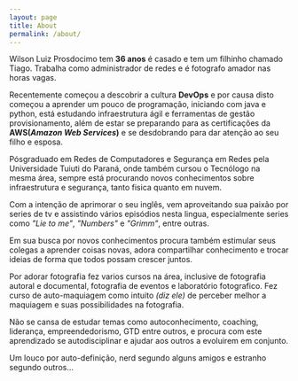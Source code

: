 ```yaml
---
layout: page
title: About
permalink: /about/
---
```


Wilson Luiz Prosdocimo tem **36 anos** é casado e tem um filhinho chamado Tiago. Trabalha como administrador de redes e é fotografo amador nas horas vagas.

Recentemente começou a descobrir a cultura **DevOps** e por causa disto começou a aprender um pouco de programação, iniciando com java e python, está estudando infraestrutura ágil e ferramentas de gestão provisionamento,  além de estar se preparando para as certificações da **AWS(*Amazon Web Services*)** e se desdobrando para dar atenção ao seu filho e esposa.

Pósgraduado em Redes de Computadores e Segurança em Redes pela Universidade Tuiuti do Paraná, onde também cursou o Tecnólogo na mesma área, sempre está procurando novos conhecimentos sobre infraestrutura e segurança, tanto fisica quanto em nuvem.

Com a intenção de aprimorar o seu inglês, vem aproveitando sua paixão por series de tv e assistindo vários episódios nesta lingua, especialmente series como *"Lie to me"*, *"Numbers"* e *"Grimm"*, entre outras.

Em sua busca por novos conhecimentos procura também estimular seus colegas a aprender coisas novas, adora compartilhar conhecimento e trocar ideias de forma que todos possam crescer juntos.

Por adorar fotografia fez varios cursos na área, inclusive de   fotografia autoral e documental, fotografia de eventos e laboratório fotografico. Fez curso de auto-maquiagem como intuito *(diz ele)* de perceber melhor a maquiagem e suas possibilidades na fotografia.

Não se cansa de estudar temas como autoconhecimento, coaching, liderança, empreendedorismo, GTD entre outros, e procura com este aprendizado se autodisciplinar e ajudar aos outros a evoluirem em conjunto.

Um louco por auto-definição, nerd segundo alguns amigos e estranho segundo outros...